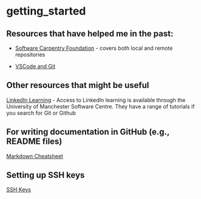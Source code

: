 # getting_started



## Resources that have helped me in the past:

* [Software Carpentry Foundation](https://swcarpentry.github.io/git-novice/)  - covers both local and remote repositories

* [VSCode and Git](https://code.visualstudio.com/docs/editor/versioncontrol)

## Other resources that might be useful 

[LinkedIn Learning](https://www.linkedin.com/learning/search?keywords=git&u=74653818)  - Access to LinkedIn learning is available through the University of Manchester Software Centre. They have a range of tutorials if you search for Git or Github

## For writing documentation in GitHub (e.g., README files)

[Markdown Cheatsheet](https://github.com/adam-p/markdown-here/wiki/Markdown-Cheatsheet)


## Setting up SSH keys

[SSH Keys](https://help.github.com/en/github/authenticating-to-github/connecting-to-github-with-ssh)

